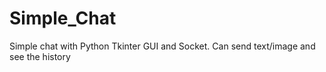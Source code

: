 # Simple_Chat
Simple chat with Python Tkinter GUI and Socket. Can send text/image and see the history
